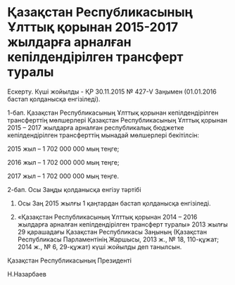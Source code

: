 # Қазақстан Республикасының Ұлттық қорынан 2015-2017 жылдарға арналған кепілдендірілген трансферт туралы

Ескерту. Күші жойылды - ҚР 30.11.2015 № 427-V Заңымен (01.01.2016 бастап қолданысқа енгізіледі).

1-бап. Қазақстан Республикасының Ұлттық қорынан кепілдендірілген трансферттің мөлшерлері Қазақстан Республикасының Ұлттық қорынан 2015 – 2017 жылдарға арналған республикалық бюджетке кепілдендірілген трансферттің мынадай мөлшерлері бекітілсін:

2015 жыл – 1 702 000 000 мың теңге;

2016 жыл – 1 702 000 000 мың теңге;

2017 жыл – 1 702 000 000 мың теңге.

2-бап. Осы Заңды қолданысқа енгізу тәртібі

1. Осы Заң 2015 жылғы 1 қаңтардан бастап қолданысқа енгізіледі.

2. «Қазақстан Республикасының Ұлттық қорынан 2014 – 2016 жылдарға арналған кепілдендірілген трансферт туралы» 2013 жылғы 29 қарашадағы Қазақстан Республикасы Заңының (Қазақстан Республикасы Парламентінің Жаршысы, 2013 ж., № 18, 110-құжат; 2014 ж., № 6, 29-құжат) күші жойылды деп танылсын.

Қазақстан Республикасының Президенті

Н.Назарбаев

